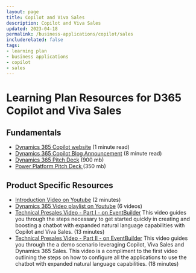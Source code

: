 ```yaml
---
layout: page
title: Copilot and Viva Sales 
description: Copilot and Viva Sales
updated: 2023-04-18
permalink: /business-applications/copilot/sales
includerelated: false
tags:
- learning plan
- business applications
- copilot
- sales
---
```


# Learning Plan Resources for D365 Copilot and Viva Sales

## **Fundamentals** 

* <a href="https://www.microsoft.com/en-us/ai/dynamics-365-ai" target="_blank">Dynamics 365 Copilot website<a/> (1 minute read)
* <a href="https://cloudblogs.microsoft.com/dynamics365/bdm/2023/03/06/introducing-microsoft-dynamics-365-copilot-bringing-next-generation-ai-to-every-line-of-business" target="_blank">Dynamics 365 Copilot Blog Announcement<a/> (8 minute read)
* <a href="https://transform.microsoft.com/download?assetname=assets/Business%20Applications%20AI%20Seller%20Pitch%20Deck.pptx&download=1/" target="_blank">Dynamics 365 Pitch Deck<a/> (900 mb)
* <a href="https://transform.microsoft.com/modernwork/download?assetname=assets%2FLow%20Code%20%2B%20AI%20Pitch%20Deck.pptx&download=1" target="_blank">Power Platform Pitch Deck <a/> (350 mb)
  
## **Product Specific Resources** 

* <a href="https://www.youtube.com/watch?v=PAKYggQAlnc" target="_blank">Introduction Video on Youtube<a/> (2 minutes)
* <a href="https://www.youtube.com/playlist?list=PL3SGxR9rKDdZr848K1vSkNHO5F72xJvN4" target="_blank">Dynamics 365 Video playlist on Youtube<a/> (6 videos)
* <a href="https://msuspartners.eventbuilder.com/event/72462" target="_blank">Technical Presales Video - Part I - on EventBuilder<a/> This video guides you through the steps necessary to get started quickly in creating and boosting a chatbot with expanded natural language capabilities with Copilot and Viva Sales. (13 minutes)
* <a href="https://msuspartners.eventbuilder.com/event/74831" target="_blank">Technical Presales Video - Part II - on EventBuilder<a/> This video guides you through the a demo scenario leveraging Copilot, Viva Sales and Dynamics 365 Sales. This video is a compliment to the first video outlining the steps on how to configure all the applications to use the chatbot with expanded natural language capabilities. (18 minutes)


